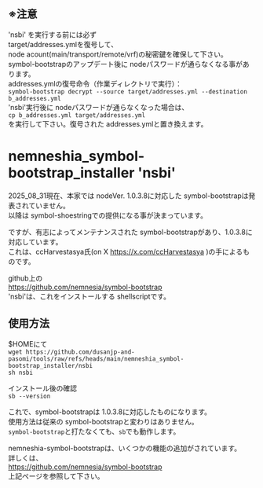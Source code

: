 ## ※注意  
'nsbi' を実行する前には必ず  
target/addresses.ymlを復号して、  
node acount(main/transport/remote/vrf)の秘密鍵を確保して下さい。  
symbol-bootstrapのアップデート後に nodeパスワードが通らなくなる事があります。  
addresses.ymlの復号命令（作業ディレクトリで実行）：  
`symbol-bootstrap decrypt --source target/addresses.yml --destination b_addresses.yml`  
'nsbi'実行後に nodeパスワードが通らなくなった場合は、  
`cp b_addresses.yml target/addresses.yml`  
を実行して下さい。復号された addresses.ymlと置き換えます。
  
# nemneshia_symbol-bootstrap_installer 'nsbi'

2025_08_31現在、本家では nodeVer. 1.0.3.8に対応した symbol-bootstrapは発表されていません。  
以降は symbol-shoestringでの提供になる事が決まっています。  

ですが、有志によってメンテナンスされた symbol-bootstrapがあり、1.0.3.8に対応しています。  
これは、ccHarvestasya氏(on X https://x.com/ccHarvestasya )の手によるものです。  

github上の  
https://github.com/nemnesia/symbol-bootstrap  
'nsbi'は、これをインストールする shellscriptです。 

## 使用方法
$HOMEにて  
`wget https://github.com/dusanjp-and-pasomi/tools/raw/refs/heads/main/nemneshia_symbol-bootstrap_installer/nsbi`  
`sh nsbi`  

インストール後の確認  
`sb --version`  

これで、symbol-bootstrapは 1.0.3.8に対応したものになります。  
使用方法は従来の symbol-bootstrapと変わりはありません。  
`symbol-bootstrap`と打たなくても、`sb`でも動作します。  

nemneshia-symbol-bootstrapは、いくつかの機能の追加がされています。  
詳しくは、    
https://github.com/nemnesia/symbol-bootstrap  
上記ページを参照して下さい。
